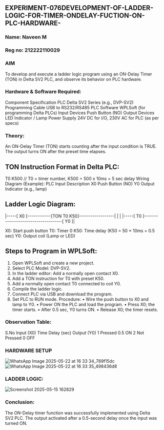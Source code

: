 ## EXPERIMENT-076DEVELOPMENT-OF-LADDER-LOGIC-FOR-TIMER-ONDELAY-FUCTION-ON-PLC-HARDWARE-
### Name: Naveen M
### Reg no: 212222110029
### AIM 
To develop and execute a ladder logic program using an ON-Delay Timer (TON) in Delta SV2 PLC, and observe its behavior on PLC hardware.
### Hardware & Software Required:
Component	Specification
PLC	Delta SV2 Series (e.g., DVP-SV2)
Programming Cable	USB to RS232/RS485
PLC Software	WPLSoft (for programming Delta PLCs)
Input Devices	Push Button (NO)
Output Devices	LED Indicator / Lamp
Power Supply	24V DC for I/O, 230V AC for PLC (as per specs)
### Theory:
An ON-Delay Timer (TON) starts counting after the input condition is TRUE. The output turns ON after the preset time elapses.

## TON Instruction Format in Delta PLC:
T0 K500  // T0 = timer number, K500 = 500 x 10ms = 5 sec delay
Wiring Diagram (Example):
PLC Input	Description
X0	Push Button (NO)
Y0	Output Indicator (e.g., lamp)
## Ladder Logic Diagram:


|-----[ X0 ]------------[TON T0 K50]------------------|
|                                               |
|-----[ T0 ]------------------------------------[ Y0 ]|

X0: Start push button
T0: Timer 0
K50: Time delay (K50 = 50 × 10ms = 0.5 sec)
Y0: Output coil (Lamp or LED)
## Steps to Program in WPLSoft:
1.	Open WPLSoft and create a new project.
2.	Select PLC Model: DVP-SV2.
3.	In the ladder editor: Add a normally open contact X0.
4.	Add a TON instruction for T0 with preset K50.
5.	Add a normally open contact T0 connected to coil Y0.
6.	Compile the ladder logic.
7.	Connect PLC via USB and download the program.
8.	Set PLC to RUN mode.
Procedure:
•	Wire the push button to X0 and lamp to Y0.
•	Power ON the PLC and load the program.
•	Press X0; the timer starts.
•	After 0.5 sec, Y0 turns ON.
•	Release X0; the timer resets.
### Observation Table:
S.No	Input (X0)	Time Delay (sec)	Output (Y0)
1	Pressed	0.5	ON
2	Not Pressed	0	OFF


###  HARDWARE SETUP 
![WhatsApp Image 2025-05-22 at 16 33 34_789f15dc](https://github.com/user-attachments/assets/0de00830-67ec-4e8d-8e22-ac66ec583393)
![WhatsApp Image 2025-05-22 at 16 33 35_498436d8](https://github.com/user-attachments/assets/4ffe8320-b214-422a-a885-2711c8be7f65)


### LADDER LOGIC:
![Screenshot 2025-05-15 162829](https://github.com/user-attachments/assets/4fc36645-10fe-4745-ac92-ee9f32842447)

### Conclusion:
The ON-Delay timer function was successfully implemented using Delta SV2 PLC. The output activated after a 0.5-second delay once the input was turned ON.
